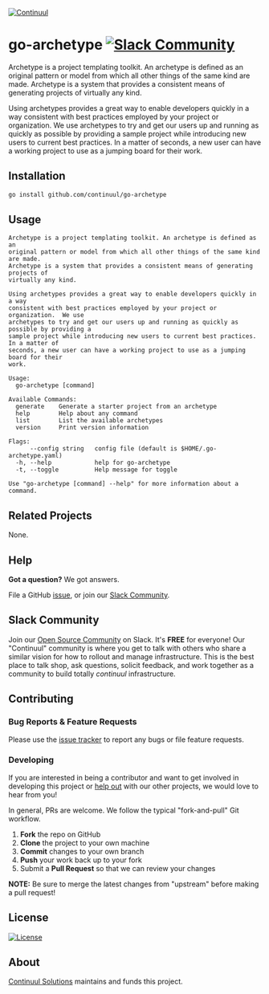 [![Continuul][logo]](https://continuul.solutions)

# go-archetype [![Slack Community](https://img.shields.io/badge/slack-@continuul/green.svg?logo=slack)](https://slack.continuul.com)

Archetype is a project templating toolkit. An archetype is defined as an
original pattern or model from which all other things of the same kind are made.
Archetype is a system that provides a consistent means of generating projects of
virtually any kind.

Using archetypes provides a great way to enable developers quickly in a way
consistent with best practices employed by your project or organization.  We use
archetypes to try and get our users up and running as quickly as possible by providing a
sample project while introducing new users to current best practices. In a matter of
seconds, a new user can have a working project to use as a jumping board for their
work.

## Installation

```bash
go install github.com/continuul/go-archetype
```

## Usage

```
Archetype is a project templating toolkit. An archetype is defined as an
original pattern or model from which all other things of the same kind are made.
Archetype is a system that provides a consistent means of generating projects of
virtually any kind.

Using archetypes provides a great way to enable developers quickly in a way
consistent with best practices employed by your project or organization.  We use
archetypes to try and get our users up and running as quickly as possible by providing a
sample project while introducing new users to current best practices. In a matter of
seconds, a new user can have a working project to use as a jumping board for their
work.

Usage:
  go-archetype [command]

Available Commands:
  generate    Generate a starter project from an archetype
  help        Help about any command
  list        List the available archetypes
  version     Print version information

Flags:
      --config string   config file (default is $HOME/.go-archetype.yaml)
  -h, --help            help for go-archetype
  -t, --toggle          Help message for toggle

Use "go-archetype [command] --help" for more information about a command.

```

## Related Projects

None.

## Help

**Got a question?** We got answers.

File a GitHub [issue](https://github.com/continuul/go-archetype/issues), or join our [Slack Community][slack].

## Slack Community

Join our [Open Source Community][slack] on Slack. It's **FREE** for everyone! Our "Continuul" community is where you get to talk with others who share a similar vision for how to rollout and manage infrastructure. This is the best place to talk shop, ask questions, solicit feedback, and work together as a community to build totally *continuul* infrastructure.

## Contributing

### Bug Reports & Feature Requests

Please use the [issue tracker](https://github.com/continuul/go-archetype/issues) to report any bugs or file feature requests.

### Developing

If you are interested in being a contributor and want to get involved in developing this project or [help out](https://cpco.io/help-out) with our other projects, we would love to hear from you!

In general, PRs are welcome. We follow the typical "fork-and-pull" Git workflow.

 1. **Fork** the repo on GitHub
 2. **Clone** the project to your own machine
 3. **Commit** changes to your own branch
 4. **Push** your work back up to your fork
 5. Submit a **Pull Request** so that we can review your changes

**NOTE:** Be sure to merge the latest changes from "upstream" before making a pull request!

## License

[![License](https://img.shields.io/badge/License-BSD%203--Clause-blue.svg)](https://opensource.org/licenses/BSD-3-Clause)

## About

[Continuul Solutions][website] maintains and funds this project.

  [logo]: https://avatars3.githubusercontent.com/u/57697117?s=60&v=4
  [website]: https://continuul.solutions
  [slack]: https://slack.continuul.com

  [100]: https://github.com/mlafeldt/chef-runner/blob/v0.9.0/chef/omnibus/omnibus.go
  [101]: https://github.com/hashicorp/vault-auth-plugin-example/blob/f5bad67c730e446b5fef826dfd5f1229a0e94475/Makefile
  [102]: https://sohlich.github.io/post/go_makefile/
  [103]: http://www.codershaven.com/multi-platform-makefile-for-go/
